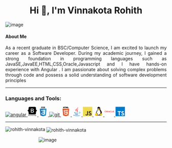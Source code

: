 <h1 align="center">Hi 👋, I'm Vinnakota Rohith</h1>
<img src="
![Header](./your-header-image-name.png)" alt="image"> 
<h4>About Me</h4>
<p align="justify">As a recent graduate in BSC/Computer Science, I am excited to launch my career as a Software Developer. During my academic journey, I gained a strong foundation in programming languages such as JavaSE,JavaEE,HTML,CSS,Oracle,Javascript and I have hands-on experience with Angular . I am passionate about solving complex problems through code and possess a solid understanding of software development principles
</p>
<hr/>
<h3 align="left">Languages and Tools:</h3>
<p align="left"> <a href="https://angular.io" target="_blank" rel="noreferrer"> <img src="https://angular.io/assets/images/logos/angular/angular.svg" alt="angular" width="30" height="30"/> </a> <a href="https://getbootstrap.com" target="_blank" rel="noreferrer"> <img src="https://raw.githubusercontent.com/devicons/devicon/master/icons/bootstrap/bootstrap-plain-wordmark.svg" alt="bootstrap" width="30" height="30"/> </a> <a href="https://www.w3schools.com/css/" target="_blank" rel="noreferrer"> <img src="https://raw.githubusercontent.com/devicons/devicon/master/icons/css3/css3-original-wordmark.svg" alt="css3" width="30" height="30"/> </a> <a href="https://git-scm.com/" target="_blank" rel="noreferrer"> <img src="https://www.vectorlogo.zone/logos/git-scm/git-scm-icon.svg" alt="git" width="30" height="30"/> </a> <a href="https://www.w3.org/html/" target="_blank" rel="noreferrer"> <img src="https://raw.githubusercontent.com/devicons/devicon/master/icons/html5/html5-original-wordmark.svg" alt="html5" width="30" height="30"/> </a> <a href="https://www.java.com" target="_blank" rel="noreferrer"> <img src="https://raw.githubusercontent.com/devicons/devicon/master/icons/java/java-original.svg" alt="java" width="30" height="30"/> </a> <a href="https://developer.mozilla.org/en-US/docs/Web/JavaScript" target="_blank" rel="noreferrer"> <img src="https://raw.githubusercontent.com/devicons/devicon/master/icons/javascript/javascript-original.svg" alt="javascript" width="30" height="30"/> </a> <a href="https://www.linux.org/" target="_blank" rel="noreferrer"> <img src="https://raw.githubusercontent.com/devicons/devicon/master/icons/linux/linux-original.svg" alt="linux" width="30" height="30"/> </a> <a href="https://www.oracle.com/" target="_blank" rel="noreferrer"> <img src="https://raw.githubusercontent.com/devicons/devicon/master/icons/oracle/oracle-original.svg" alt="oracle" width="30" height="30"/> </a> <a href="https://www.typescriptlang.org/" target="_blank" rel="noreferrer"> <img src="https://raw.githubusercontent.com/devicons/devicon/master/icons/typescript/typescript-original.svg" alt="typescript" width="30" height="30"/> </a> </p>
<hr/>
<p><img align="left" src="https://github-readme-stats.vercel.app/api/top-langs?username=rohith-vinnakota&show_icons=true&locale=en&layout=compact" alt="rohith-vinnakota" /></p>

<p>&nbsp;<img align="center" src="https://github-readme-stats.vercel.app/api?username=rohith-vinnakota&show_icons=true&locale=en" alt="rohith-vinnakota" /></p>

<img alt="image" src="https://miro.medium.com/v2/resize:fit:1272/1*ZSVmWGcc1weENb0ShawWxw.gif" width="400" height="200" align="right"/>
<!-- -
<h3 align="left">Connect with me:</h3>
<p align="left">
<a href="https://linkedin.com/in/https://www.linkedin.com/in/rohith-vinnakota-71a37b176/" target="blank"><img align="center" src="https://raw.githubusercontent.com/rahuldkjain/github-profile-readme-generator/master/src/images/icons/Social/linked-in-alt.svg" alt="https://www.linkedin.com/in/rohith-vinnakota-71a37b176/" height="30" width="40" /></a>
</p>
📫 How to reach me **lvrohith77@gmail.com** -->



